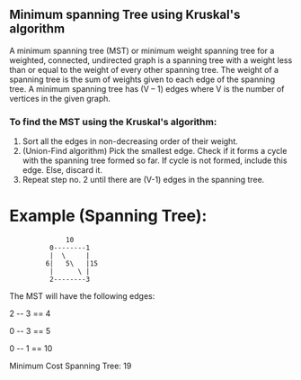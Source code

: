 ## Minimum spanning Tree using Kruskal's algorithm 
A minimum spanning tree (MST) or minimum weight spanning tree for a weighted, connected,
undirected graph is a spanning tree with a weight less than or equal to the weight of
every other spanning tree.
The weight of a spanning tree is the sum of weights given to each edge of the spanning tree.
A minimum spanning tree has (V – 1) edges where V is the number of vertices in the given graph.

### To find the MST using the Kruskal's algorithm:

1. Sort all the edges in non-decreasing order of their weight.
2. (Union-Find algorithm) Pick the smallest edge. Check if it forms a cycle with the spanning tree formed so far.    If cycle is not formed, include this edge. Else, discard it.
3. Repeat step no. 2 until there are (V-1) edges in the spanning tree.

#  Example (Spanning Tree):
                  10
              0--------1
              |  \     |
             6|   5\   |15
              |      \ |
              2--------3

The MST will have the following edges:

2 -- 3 == 4

0 -- 3 == 5

0 -- 1 == 10

Minimum Cost Spanning Tree: 19

